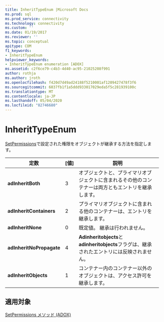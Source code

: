 ```yaml
---
title: InheritTypeEnum |Microsoft Docs
ms.prod: sql
ms.prod_service: connectivity
ms.technology: connectivity
ms.custom: ''
ms.date: 01/19/2017
ms.reviewer: ''
ms.topic: conceptual
apitype: COM
f1_keywords:
- InheritTypeEnum
helpviewer_keywords:
- InheritTypeEnum enumeration [ADOX]
ms.assetid: c2f6ce79-c4b3-4d40-ac95-21025208f991
author: rothja
ms.author: jroth
ms.openlocfilehash: f420d7d49ad24188f5210001af1209427478f3f6
ms.sourcegitcommit: 6037fb1f1a5ddd933017029eda5f5c281939100c
ms.translationtype: MT
ms.contentlocale: ja-JP
ms.lasthandoff: 05/04/2020
ms.locfileid: "82746680"
---
```

# <a name="inherittypeenum"></a>InheritTypeEnum
[SetPermissions](../../../ado/reference/adox-api/setpermissions-method-adox.md)で設定された権限をオブジェクトが継承する方法を指定します。  
  
|定数|[値]|説明|  
|--------------|-----------|-----------------|  
|**adInheritBoth**|3|オブジェクトと、プライマリオブジェクトに含まれるその他のコンテナーは両方ともエントリを継承します。|  
|**adInheritContainers**|2|プライマリオブジェクトに含まれる他のコンテナーは、エントリを継承します。|  
|**adInheritNone**|0|既定値。 継承は行われません。|  
|**adInheritNoPropagate**|4|**Adinheritobjects**と**adinheritobjects**フラグは、継承されたエントリには反映されません。|  
|**adInheritObjects**|1|コンテナー内のコンテナー以外のオブジェクトは、アクセス許可を継承します。|  
  
## <a name="applies-to"></a>適用対象  
 [SetPermissions メソッド (ADOX)](../../../ado/reference/adox-api/setpermissions-method-adox.md)
